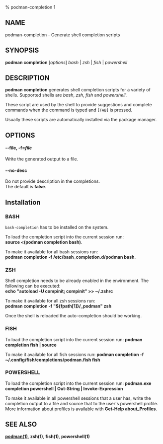 % podman-completion 1

## NAME

podman\-completion - Generate shell completion scripts

## SYNOPSIS

**podman completion** [*options*] _bash_ | _zsh_ | _fish_ | _powershell_

## DESCRIPTION

**podman completion** generates shell completion scripts for a variety of shells. Supported shells are _bash_, _zsh_, _fish_ and _powershell_.

These script are used by the shell to provide suggestions and complete commands when the command is typed and `[TAB]` is pressed.

Usually these scripts are automatically installed via the package manager.

## OPTIONS

#### **--file**, **-f**=_file_

Write the generated output to a file.

#### **--no-desc**

Do not provide description in the completions.\
The default is **false**.

## Installation

### BASH

`bash-completion` has to be installed on the system.

To load the completion script into the current session run:\
**source <(podman completion bash)**.

To make it available for all bash sessions run:\
**podman completion -f /etc/bash_completion.d/podman bash**.

### ZSH

Shell completion needs to be already enabled in the environment. The following can be executed:\
**echo "autoload -U compinit; compinit" >> ~/.zshrc**

To make it available for all zsh sessions run:\
**podman completion -f "${fpath[1]}/\_podman" zsh**

Once the shell is reloaded the auto-completion should be working.

### FISH

To load the completion script into the current session run:
**podman completion fish | source**

To make it available for all fish sessions run:
**podman completion -f ~/.config/fish/completions/podman.fish fish**

### POWERSHELL

To load the completion script into the current session run:
**podman.exe completion powershell | Out-String | Invoke-Expression**

To make it available in all powershell sessions that a user has, write the
completion output to a file and source that to the user's powershell profile.
More information about profiles is available with **Get-Help about_Profiles**.

## SEE ALSO

**[podman(1)](podman.md)**, **zsh(1)**, **fish(1)**, **powershell(1)**
